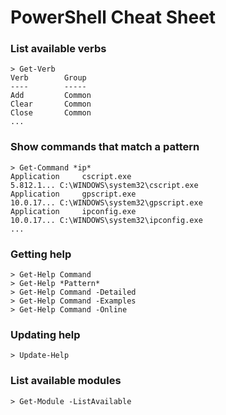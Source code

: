# PowerShell Cheat Sheet

### List available verbs
```
> Get-Verb
Verb        Group         
----        -----         
Add         Common        
Clear       Common        
Close       Common
...
```
### Show commands that match a pattern
```
> Get-Command *ip*
Application     cscript.exe                                        5.812.1... C:\WINDOWS\system32\cscript.exe                     
Application     gpscript.exe                                       10.0.17... C:\WINDOWS\system32\gpscript.exe                    
Application     ipconfig.exe                                       10.0.17... C:\WINDOWS\system32\ipconfig.exe
...
```

### Getting help
```
> Get-Help Command
> Get-Help *Pattern*
> Get-Help Command -Detailed
> Get-Help Command -Examples
> Get-Help Command -Online
```

### Updating help
```
> Update-Help
```

### List available modules
```
> Get-Module -ListAvailable
```

